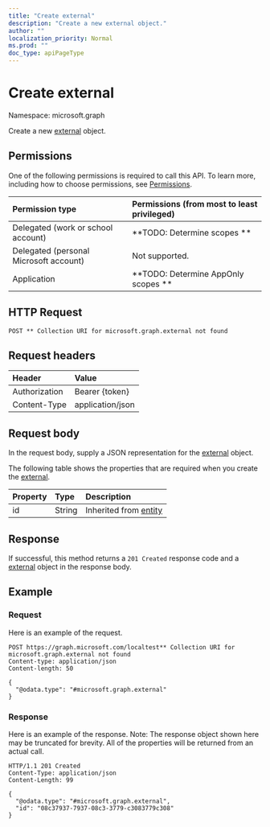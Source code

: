```yaml
---
title: "Create external"
description: "Create a new external object."
author: ""
localization_priority: Normal
ms.prod: ""
doc_type: apiPageType
---
```


# Create external

Namespace: microsoft.graph

Create a new [external](../resources/external.md) object.

## Permissions
One of the following permissions is required to call this API. To learn more, including how to choose permissions, see [Permissions](/concepts/permissions-reference.md).

|Permission type|Permissions (from most to least privileged)|
|:---|:---|
|Delegated (work or school account)|**TODO: Determine scopes **|
|Delegated (personal Microsoft account)|Not supported.|
|Application|**TODO: Determine AppOnly scopes **|

## HTTP Request
<!-- {
  "blockType": "ignored"
}
-->
``` http
POST ** Collection URI for microsoft.graph.external not found
```

## Request headers
|Header|Value|
|:---|:---|
|Authorization|Bearer {token}|
|Content-Type|application/json|

## Request body
In the request body, supply a JSON representation for the [external](../resources/external.md) object.

The following table shows the properties that are required when you create the [external](../resources/external.md).

|Property|Type|Description|
|:---|:---|:---|
|id|String| Inherited from [entity](../resources/entity.md)|



## Response
If successful, this method returns a `201 Created` response code and a [external](../resources/external.md) object in the response body.

## Example

### Request
Here is an example of the request.
<!-- {
  "blockType": "request",
  "name": "create_external_from_"
}
-->
``` http
POST https://graph.microsoft.com/localtest** Collection URI for microsoft.graph.external not found
Content-type: application/json
Content-length: 50

{
  "@odata.type": "#microsoft.graph.external"
}
```

### Response
Here is an example of the response. Note: The response object shown here may be truncated for brevity. All of the properties will be returned from an actual call.
<!-- {
  "blockType": "response",
  "truncated": true,
  "@odata.type": "microsoft.graph.external"
}
-->
``` http
HTTP/1.1 201 Created
Content-Type: application/json
Content-Length: 99

{
  "@odata.type": "#microsoft.graph.external",
  "id": "08c37937-7937-08c3-3779-c3083779c308"
}
```


